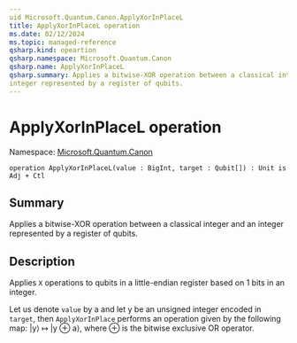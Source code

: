 ```yaml
---
uid Microsoft.Quantum.Canon.ApplyXorInPlaceL
title: ApplyXorInPlaceL operation
ms.date: 02/12/2024
ms.topic: managed-reference
qsharp.kind: opeartion
qsharp.namespace: Microsoft.Quantum.Canon
qsharp.name: ApplyXorInPlaceL
qsharp.summary: Applies a bitwise-XOR operation between a classical integer and an
integer represented by a register of qubits.
---
```


# ApplyXorInPlaceL operation

Namespace: [Microsoft.Quantum.Canon](xref:Microsoft.Quantum.Canon)

```qsharp
operation ApplyXorInPlaceL(value : BigInt, target : Qubit[]) : Unit is Adj + Ctl
```

## Summary
Applies a bitwise-XOR operation between a classical integer and an
integer represented by a register of qubits.

## Description
Applies `X` operations to qubits in a little-endian register based on
1 bits in an integer.

Let us denote `value` by a and let y be an unsigned integer encoded in `target`,
then `ApplyXorInPlace` performs an operation given by the following map:
|y⟩ ↦ |y ⊕ a⟩, where ⊕ is the bitwise exclusive OR operator.
